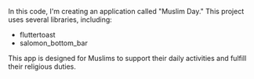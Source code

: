 In this code, I'm creating an application called "Muslim Day." This project uses several libraries, including:

- fluttertoast
- salomon_bottom_bar

This app is designed for Muslims to support their daily activities and fulfill their religious duties.
